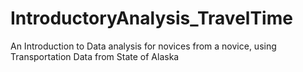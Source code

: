 # IntroductoryAnalysis_TravelTime
An Introduction to Data analysis for novices from a novice, using Transportation Data from State of Alaska
